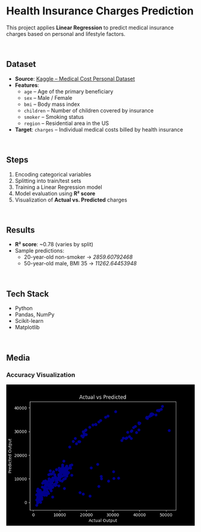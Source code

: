 #  Health Insurance Charges Prediction

This project applies **Linear Regression** to predict medical insurance charges based on personal and lifestyle factors.

<br>

## Dataset
- **Source**: [Kaggle – Medical Cost Personal Dataset](https://www.kaggle.com/datasets/mirichoi0218/insurance)  
- **Features**:
  - `age` – Age of the primary beneficiary  
  - `sex` – Male / Female  
  - `bmi` – Body mass index  
  - `children` – Number of children covered by insurance  
  - `smoker` – Smoking status  
  - `region` – Residential area in the US  
- **Target**: `charges` – Individual medical costs billed by health insurance  

<br>

## Steps
1. Encoding categorical variables
2. Splitting into train/test sets  
3. Training a Linear Regression model  
4. Model evaluation using **R² score**  
5. Visualization of **Actual vs. Predicted** charges 

<br>

## Results
- **R² score**: ~0.78 (varies by split)  
- Sample predictions:
  - 20-year-old non-smoker → *2859.60792468*  
  - 50-year-old male, BMI 35 → *11262.64453948*  

<br>

## Tech Stack
- Python  
- Pandas, NumPy  
- Scikit-learn  
- Matplotlib  

<br>

## Media
### Accuracy Visualization
![Accuracy](./src/health_linear.png)
